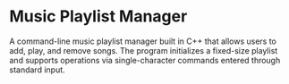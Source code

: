 # Music Playlist Manager
A command-line music playlist manager built in C++ that allows users to add, play, and remove songs. The program initializes a fixed-size playlist and supports operations via single-character commands entered through standard input.
